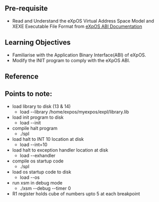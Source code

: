 ## Pre-requisite

- Read and Understand the eXpOS Virtual Address Space Model and XEXE Executable File Format from [eXpOS ABI Documentation](https://exposnitc.github.io/abi.html#xexe)

## Learning Objectives 

- Familiarise with the Application Binary Interface(ABI) of eXpOS.
- Modify the INIT program to comply with the eXpOS ABI.

## Reference

## Points to note:

- load library to disk (13 & 14)
  - load --library /home/expos/myexpos/expl/library.lib
- load init program to disk
  - load --init <path>
- compile halt program
  - ./spl <path>
- load halt to INT 10 location at disk
  - load --int=10 <path>
- load halt to exception handler location at disk
  - load --exhandler <path>
- compile os startup code
  - ./spl <path>
- load os startup code to disk
  - load --os <path>
- run xsm in debug mode
  - ./xsm --debug --timer 0
- R1 register holds cube of numbers upto 5 at each breakpoint

